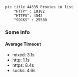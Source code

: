 
```mermaid
pie title 44335 Proxies in list
    "HTTP" : 18182
    "HTTPS": 4542
    "SOCKS" : 25580
```

### Some Info
#### Average Timeout

- mixed: 3.1s
- http: 1.1s
- https: 8.4s
- socks: 4.6s